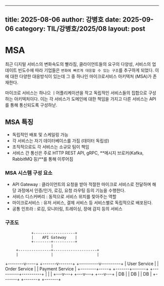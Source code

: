  ---
 title: 2025-08-06
 author: 강병호
 date: 2025-09-06
 category: TIL/강병호/2025/08
 layout: post
 ---


 # MSA

최근 디지털 서비스의 변화속도의 빨라짐, 클라이언트들의 요구의 다양성, 서비스의 업데이트 빈도수에 따라 기업들은 `변화에 빠르게 대응할 수 있는 구조`를 추구하게 되었다.
이에 대한 다양한 대응방식이 있는데 그 중 하나인 마이크로서비스 아키텍처 (MSA)가 존재한다.


마이크로 서비스는 하나으 ㅣ어플리케이션을 작고 독립적인 서비스들의 집합으로 구성하는 아키텍처이다.
이는 각 서비스가 도메인에 대한 책임을 가지고 다른 서비스는 API를 통해 통신되도록 구성하낟.

## MSA 특징

- 독립적인 배포 및 스케일링 가능
- 각 서비스는 자기 데이터베이스를 가짐 (데이터 독립성)
- 조직적으로도 각 서비스는 소규모 팀이 책임
- 서비스 간 통신은 주로 HTTP REST API, gRPC, **메시지 브로커(Kafka, RabbitMQ 등)**를 통해 이루어짐

### MSA 시스템 구성 요소

- API Gateway : 클라이언트의 요청을 받아 적절한 마이크로 서비스로 전달하며 해당 과정에서 인증/인가, 로깅, 요청 라우팅 등의 기능을 수행한다.
- 서비스 디스커버리 : 동적으로 서비스 위치를 찾아주는 역할
- 마이크로서비스 : 유저 서비스, 결제 서비스 등 서비스별로 독립적으로 배포된다.
- 공통 인프라 : 로깅, 모니터링, 트레이싱, 장애 감지 등의 서비스


### 구조도

                +-------------------+
                |    API Gateway    |
                +--------+----------+
                         |
         +---------------+--------------------+
         |               |                    |
+--------v-----+ +-------v-------+ +----------v----------+
| User Service | | Order Service | | Payment Service     |
+--------+-----+ +-------+-------+ +----------+----------+
         |               |                     |
     +---v---+       +---v---+             +---v---+
     |  DB   |       |  DB   |             |  DB   |
     +-------+       +-------+             +-------+
